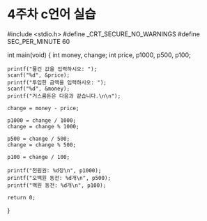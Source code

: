 # 4주차 c언어 실습

#include <stdio.h>
#define _CRT_SECURE_NO_WARNINGS
#define SEC_PER_MINUTE 60

int main(void)
{
    int money, change;
    int price, p1000, p500, p100;
    
    printf("물건 값을 입력하시오: ");
    scanf("%d", &price);
    printf("투입한 금액을 입력하시오: ");
    scanf("%d", &money);
    printf("거스름돈은 다음과 같습니다.\n\n");

    change = money - price;

    p1000 = change / 1000;
    change = change % 1000;

    p500 = change / 500;
    change = change % 500;

    p100 = change / 100;

    printf("천원권: %d장\n", p1000);
    printf("오백원 동전: %d개\n", p500);
    printf("백원 동전: %d개\n", p100);

    return 0;
}

